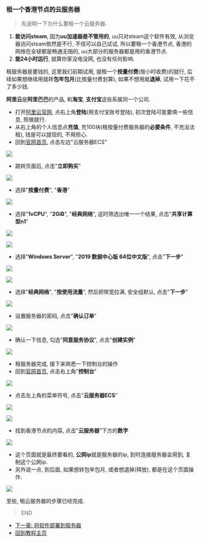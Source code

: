 ### 租一个香港节点的云服务器

> 先说明一下为什么要租一个云服务器.
1. **能访问steam**, 因为**uu加速器是不管用的**, uu只对steam这个软件有效, 从浏览器访问steam依然是不行, 不信可以自己试试, 所以要租一个香港节点, 香港的网络在全球都是畅通无阻的, uu大部分的服务器都是用的香港节点.
2. **能24小时运行**, 就算你家没电没网, 也没有任何影响.

租服务器是要钱的, 这里我们前期试用, 就租一个**按量付费**(按小时收费)的就行, 后续如果想继续用就转**包年包月**(比按量付费划算), 如果不想用就**退掉**, 试用一下花不了多少钱.

**阿里云**是**阿里巴巴**的产品, 和**淘宝**, **支付宝**这些系属同一个公司.
>
- 打开[阿里云官网](https://www.aliyun.com/?userCode=rn6hdbrz), 点右上角**登陆**(用支付宝账号登陆), 初次登陆可能要填一些信息, 照做就行.
- 从右上角的个人信息点**充值**, 充100块(租按量付费服务器的**必要条件**, 不充没法租), 钱是可以提现的, 不用担心.
- 回到[官网首页](https://www.aliyun.com/?userCode=rn6hdbrz), 点击左边"云服务器ECS"

![](https://github.com/farmer-person/pictures/blob/master/buff-delivery/24.png)

- 跳转页面后, 点击"**立即购买**"

![](https://github.com/farmer-person/pictures/blob/master/buff-delivery/25.png)

- 选择"**按量付费**", "**香港**"

![](https://github.com/farmer-person/pictures/blob/master/buff-delivery/27.png)
 
- 选择"**1vCPU**", "**2GiB**", "**经典网络**", 这时筛选出唯一一个结果, 点击"**共享计算型n1**"

![](https://github.com/farmer-person/pictures/blob/master/buff-delivery/28.png)

![](https://github.com/farmer-person/pictures/blob/master/buff-delivery/29.png)

- 选择"**Windows Server**", "**2019 数据中心版 64位中文版**", 点击"**下一步**"

![](https://github.com/farmer-person/pictures/blob/master/buff-delivery/30.png)

![](https://github.com/farmer-person/pictures/blob/master/buff-delivery/31.png)

- 选择"**经典网络**", "**按使用流量**", 然后把带宽拉满, 安全组默认, 点击"**下一步**"

![](https://github.com/farmer-person/pictures/blob/master/buff-delivery/32.png)

- 设置服务器的密码, 点击"**确认订单**"

![](https://github.com/farmer-person/pictures/blob/master/buff-delivery/33.png)

- 确认一下信息, 勾选"**同意服务协议**", 点击"**创建实例**"

![](https://github.com/farmer-person/pictures/blob/master/buff-delivery/34.png)

- 租服务器完成, 接下来熟悉一下控制台的操作
- 回到[官网首页](https://www.aliyun.com/?userCode=rn6hdbrz), 点击右上角"**控制台**"

![](https://github.com/farmer-person/pictures/blob/master/buff-delivery/35.png)

- 点击左上角的菜单符号, 点击"**云服务器ECS**"

![](https://github.com/farmer-person/pictures/blob/master/buff-delivery/36.png)

![](https://github.com/farmer-person/pictures/blob/master/buff-delivery/37.png)

- 找到香港节点的内容, 点击"**云服务器**"下方的**数字**

![](https://github.com/farmer-person/pictures/blob/master/buff-delivery/38.png)

- 这个页面就是最终要看的, **公网ip**就是服务器的ip, 到时连接服务器会用到, 复制这个公网ip.
- 另外说一点, 到后面, 如果想转包年包月, 或者想退掉(释放), 都是在这个页面操作.

![](https://github.com/farmer-person/pictures/blob/master/buff-delivery/39.png)

至些, 租云服务器的步骤已经完成.

> END
- [下一章: 将软件部署到服务器](./last.md)
- [回到教程主页](./index.md)
